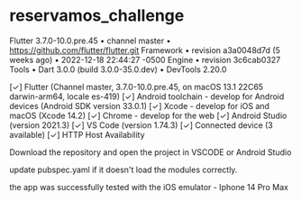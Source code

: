 # reservamos_challenge

Flutter 3.7.0-10.0.pre.45 • channel master • https://github.com/flutter/flutter.git
Framework • revision a3a0048d7d (5 weeks ago) • 2022-12-18 22:44:27 -0500
Engine • revision 3c6cab0327
Tools • Dart 3.0.0 (build 3.0.0-35.0.dev) • DevTools 2.20.0

[✓] Flutter (Channel master, 3.7.0-10.0.pre.45, on macOS 13.1 22C65 darwin-arm64, locale
    es-419)
[✓] Android toolchain - develop for Android devices (Android SDK version 33.0.1)
[✓] Xcode - develop for iOS and macOS (Xcode 14.2)
[✓] Chrome - develop for the web
[✓] Android Studio (version 2021.3)
[✓] VS Code (version 1.74.3)
[✓] Connected device (3 available)
[✓] HTTP Host Availability



Download the repository and open the project in VSCODE or Android Studio


update pubspec.yaml if it doesn't load the modules correctly.


the app was successfully tested with the iOS emulator - Iphone 14 Pro Max

